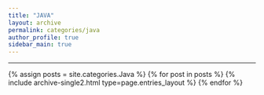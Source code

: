 ```yaml
---
title: "JAVA"
layout: archive
permalink: categories/java
author_profile: true
sidebar_main: true
---
```


<!-- 공백이 포함되어 있는 카테고리 이름의 경우 site.categories['a b c'] 이런식으로! -->

***

{% assign posts = site.categories.Java %}
{% for post in posts %} {% include archive-single2.html type=page.entries_layout %} {% endfor %}
